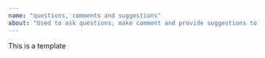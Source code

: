 ```yaml
---
name: "questions, comments and suggestions"
about: "Used to ask questions, make comment and provide suggestions to Open Trait Network."
---
```


This is a template



